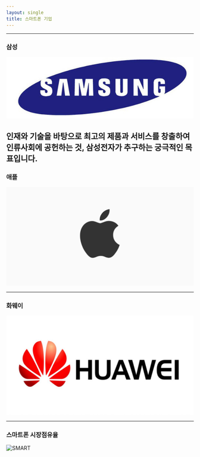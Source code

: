 ```yaml
---
layout: single
title: 스마트폰 기업
---
```


---
### 삼성
![SAMSUNG](/assets/images/SAMSUNG.jfif)

인재와 기술을 바탕으로 최고의 제품과 서비스를 창출하여 인류사회에 공헌하는 것, 삼성전자가 추구하는 궁극적인 목표입니다.
---
### 애플
![APPLE](/assets/images/APPLE.jfif)

---
### 화웨이
![HUAWEI](/assets/images/HUAWEI.jpg)

---
### 스마트폰 시장점유율
![SMART](https://img.hankyung.com/photo/201711/AA.15297767.1.jpg)
